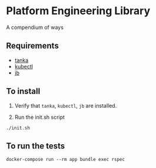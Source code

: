 # Platform Engineering Library

A compendium of ways

## Requirements

* [tanka]("https://tanka.dev/")
* [kubectl]("https://kubernetes.io/docs/tasks/tools/")
* [jb]("https://github.com/jsonnet-bundler/jsonnet-bundler")

## To install

1. Verify that `tanka`, `kubectl`, `jb` are installed. 

2. Run the init.sh script

```
./init.sh
```

## To run the tests

```
docker-compose run --rm app bundle exec rspec
```
